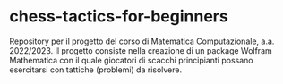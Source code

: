 # chess-tactics-for-beginners
Repository per il progetto del corso di Matematica Computazionale, a.a. 2022/2023. Il progetto consiste nella creazione di un package Wolfram Mathematica con il quale giocatori di scacchi principianti possano esercitarsi con tattiche (problemi) da risolvere.
